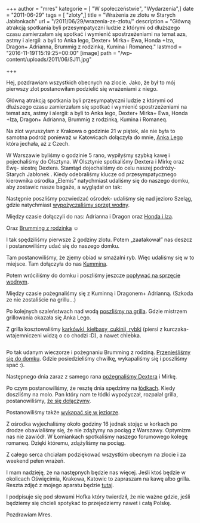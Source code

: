 +++
author = "mres"
kategorie = [ "W społeczeństwie", "Wydarzenia",]
date = "2011-06-29"
tags = [ "zloty",]
title = "Wrażenia ze zlotu w Starych Jabłonkach"
url = "/2011/06/29/wrazenia-ze-zlotu/"
description = "Główną atrakcją spotkania byli przesympatyczni ludzie z którymi od dłuższego czasu zamierzałam się spotkać i wymienić spostrzeżeniami na temat azs, astmy i alergii: a byli to Anka lego, Dexter+ Mirka+ Ewa, Honda +Iza, Dragon+ Adrianna, Brummig z rodzinką, Kumina i Romaneq."
lastmod = "2016-11-19T15:19:25+00:00"
[image]
path = "/wp-content/uploads/2011/06/SJ11.jpg"

+++

Hej, pozdrawiam wszystkich obecnych na zlocie. Jako, że był to mój pierwszy zlot postanowiłam podzielić się wrażeniami z niego.
  
Główną atrakcją spotkania byli przesympatyczni ludzie z którymi od dłuższego czasu zamierzałam się spotkać i wymienić spostrzeżeniami na temat azs, astmy i alergii: a byli to Anka lego, Dexter+ Mirka+ Ewa, Honda +Iza, Dragon+ Adrianna, Brummig z rodzinką, Kumina i Romaneq.

Na zlot wyruszyłam z Krakowa o godzinie 21 w piątek, ale nie była to samotna podróż ponieważ w Katowicach dołączyła do mnie, [Anka Lego][1] która jechała, aż z Czech.

<!--more-->W Warszawie byliśmy o godzinie 5 rano, wypiłyśmy szybką kawę i pojechaliśmy do Olsztyna. W Olsztynie spotkaliśmy Dextera i Mirkę oraz Ewę- siostrę Dextera. Stamtąd dojechaliśmy do celu naszej podróży- Starych Jabłonek . Kiedy odebraliśmy klucze od przesympatycznego kierownika ośrodka „Elemis” natychmiast udaliśmy się do naszego domku, aby zostawic nasze bagaże, a wyglądał on tak:

<img class="aligncenter size-full wp-image-2048" title="Nasz domek" src="/wp-content/uploads/2011/06/SJ2.jpg" alt="" srcset="/wp-content/uploads/2011/06/SJ2-300x169.jpg 300w, /wp-content/uploads/2011/06/SJ2.jpg 606w" sizes="(max-width: 606px) 100vw, 606px" />

Następnie poszliśmy pozwiedzać ośrodek- udaliśmy się nad jezioro Szeląg, gdzie natychmiast [wypożyczaliśmy sprzęt wodny][2].

Między czasie dołączyli do nas: Adrianna i Dragon oraz [Honda i Iza][3].

Oraz [Brumming z rodzinką][4] ☺️

I tak spędziliśmy pierwsze 2 godziny zlotu. Potem „zaatakował” nas deszcz i postanowiliśmy udać się do naszego domku.
  
Tam postanowiliśmy, że zjemy obiad w smażalni ryb. Więc udaliśmy się w to miejsce. Tam dołączyła do nas [Kummina][5].

Potem wróciliśmy do domku i poszliśmy jeszcze [popływać na sprzęcie wodnym][6].

Między czasie pożegnaliśmy się z Kuminną i Dragonem+ Adrianną. (Szkoda ze nie zostaliście na grillu…)

Po kolejnych szaleństwach nad wodą [poszliśmy na grilla][7]. Gdzie mistrzem grillowania okazała się Anka Lego.

Z grilla kosztowaliśmy [karkówki, kiełbasy, cukinii, rybki][8] (piersi z kurczaka- wtajemniczeni widzą o co chodzi :D), a nawet chlebka.
  
<img class="aligncenter size-full wp-image-2057" title="Mirka, Dexter, Iza i Honda (zmarzluchy!)" src="/wp-content/uploads/2011/06/SJ11.jpg" alt="" srcset="/wp-content/uploads/2011/06/SJ11-300x169.jpg 300w, /wp-content/uploads/2011/06/SJ11.jpg 609w" sizes="(max-width: 609px) 100vw, 609px" />

Po tak udanym wieczorze i pożegnaniu Brumming z rodziną. [Przenieśliśmy się do domku][9]. Gdzie posiedzieliśmy chwilkę, wykapaliśmy się i poszliśmy spać :).

Następnego dnia zaraz z samego rana [pożegnaliśmy Dextera][10] i Mirkę.

Po czym postanowiliśmy, że resztę dnia spędzimy na [łódkach][11]. Kiedy doszliśmy na molo. Pan który nam te łódki wypożyczał, rozpalał grilla, postanowiliśmy, [że się dołączymy][12].

Postanowiliśmy także [wykąpać się w jeziorze][13].

Z ośrodka wyjechaliśmy około godziny 16 jednak stojąc w korkach po drodze obawialiśmy się, że nie zdążymy na pociąg z Warszawy. Optymizm nas nie zawiódł. W Łomiankach spotkaliśmy naszego forumowego kolegę romaneq. Dzięki któremu, zdążyliśmy na pociąg.

Z całego serca chciałam podziękować wszystkim obecnym na zlocie i za weekend pełen wrażeń.
  
I mam nadzieję, że na następnych będzie nas więcej. Jeśli ktoś będzie w okolicach Oświęcimia, Krakowa, Katowic to zapraszam na kawę albo grilla. Reszta zdjęć z mojego aparatu będzie [tutaj][14].

I podpisuje się pod słowami Hofka który twierdził, że nie ważne gdzie, jeśli będziemy się chcieli spotykać to przejedziemy nawet i całą Polskę.
  
Pozdrawiam Mres.

 [1]: https://picasaweb.google.com/112037479531643062970/ZlotAtopowy?authkey=Gv1sRgCO_WkM7cgK64Cw#5624361982407139746 "Anka Lego w czasie podróży do Olsztyna"
 [2]: https://picasaweb.google.com/112037479531643062970/ZlotAtopowy?authkey=Gv1sRgCO_WkM7cgK64Cw#5624361851580771202 "Dexter :)"
 [3]: https://picasaweb.google.com/112037479531643062970/ZlotAtopowy?authkey=Gv1sRgCO_WkM7cgK64Cw#5624365020915659458 "Ja, Honda i Iza"
 [4]: https://picasaweb.google.com/112037479531643062970/ZlotAtopowy?authkey=Gv1sRgCO_WkM7cgK64Cw#5624365062805036754 "Brumming, Kris, Marcel i Iga"
 [5]: https://picasaweb.google.com/lh/photo/LRw_fKurWJASGtx1IsOlwP_R_iyZAL_wnPXqM1MLIOE?feat=directlink "Anka Lego, Kumina i Adrianna"
 [6]: https://picasaweb.google.com/lh/photo/aqw7jn6SXCjDcAZ6i8YQov_R_iyZAL_wnPXqM1MLIOE?feat=directlink "Honda i Iza"
 [7]: https://picasaweb.google.com/lh/photo/qeTVmD_b9ZGt33AUNInhav_R_iyZAL_wnPXqM1MLIOE?feat=directlink "Anka Lego jako mistrz grilla"
 [8]: https://picasaweb.google.com/112037479531643062970/ZlotAtopowy?authkey=Gv1sRgCO_WkM7cgK64Cw#5624368652553658034
 [9]: https://picasaweb.google.com/112037479531643062970/ZlotAtopowy?authkey=Gv1sRgCO_WkM7cgK64Cw#5624369737257184050 "Mirka i Dexter"
 [10]: https://picasaweb.google.com/112037479531643062970/ZlotAtopowy?authkey=Gv1sRgCO_WkM7cgK64Cw#5624372093392310946 "Anka Lego i Dexter- jedziemy na dworzec"
 [11]: https://picasaweb.google.com/112037479531643062970/ZlotAtopowy?authkey=Gv1sRgCO_WkM7cgK64Cw#5624378025124628226 "Anka lego w kajaku"
 [12]: https://picasaweb.google.com/112037479531643062970/ZlotAtopowy?authkey=Gv1sRgCO_WkM7cgK64Cw#5624374359149893090 "Honda rozpalający grilla"
 [13]: https://picasaweb.google.com/112037479531643062970/ZlotAtopowy?authkey=Gv1sRgCO_WkM7cgK64Cw#5624376254526548642 "Iza i Honda"
 [14]: https://picasaweb.google.com/112037479531643062970/ZlotAtopowy?authkey=Gv1sRgCO_WkM7cgK64Cw#
